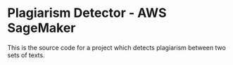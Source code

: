 # Plagiarism Detector - AWS SageMaker

This is the source code for a project which detects plagiarism between two sets of texts.
